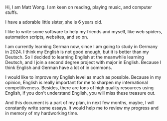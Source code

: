 
Hi, I am Matt Wong. I am keen on reading, playing music, and computer stuffs. 

I have a adorable little sister, she is 6 years old.

I like to write some software to help my friends and myself, like web spiders, automation scripts, websites,  and so on.

I am currently learning German now, since I am going to study in Germany in 2024. I think my English is not good enough, but it is better than my Deutsch. So I decided to learning English at the meanwhile learning Deutsch, and I join a second degree project with major in English. Because I think English and German have a lot of in commons.

I would like to improve my English level as much as possible. Because in my opinion, English is really important for me to sharpen my international competitiveness. Besides, there are tons of high quality resources using English, if you don't understand English, you will miss these treasure out.

And this document is a part of my plan, in next few months, maybe, I will constantly write some essays. It would help me to review my progress and in memory of my hardworking time.

